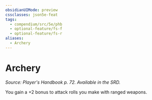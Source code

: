 ```yaml
---
obsidianUIMode: preview
cssclasses: json5e-feat
tags:
  - compendium/src/5e/phb
  - optional-feature/fs-f
  - optional-feature/fs-r
aliases:
  - Archery
---
```

# Archery
*Source: Player's Handbook p. 72. Available in the SRD.*  

You gain a +2 bonus to attack rolls you make with ranged weapons.